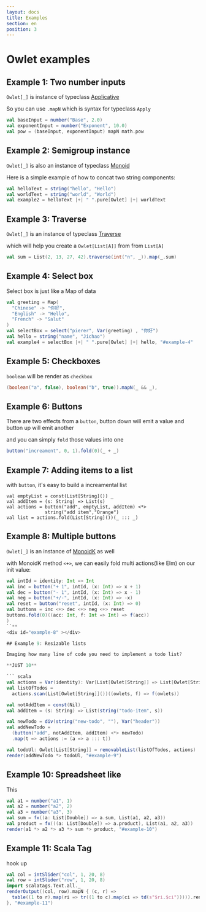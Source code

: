 ```yaml
---
layout: docs
title: Examples
section: en
position: 3
---
```


# Owlet examples

## Example 1: Two number inputs

`Owlet[_]` is instance of typeclass [Applicative](https://typelevel.org/cats/typeclasses/applicative.html)

So you can use `.mapN` which is syntax for typeclass `Apply`

```scala
val baseInput = number("Base", 2.0)
val exponentInput = number("Exponent", 10.0)
val pow = (baseInput, exponentInput) mapN math.pow
```
<div id="example-1" ></div>

## Example 2: Semigroup instance

`Owlet[_]` is also an instance of typeclass [Monoid](https://typelevel.org/cats/typeclasses/monoid.html)

Here is a simple example of how to concat two string components:

```scala
val helloText = string("hello", "Hello")
val worldText = string("world", "World")
val example2 = helloText |+| " ".pure[Owlet] |+| worldText
```
<div id="example-2" ></div>

## Example 3: Traverse

`Owlet[_]` is an instance of typeclass [Traverse](https://typelevel.org/cats/typeclasses/traverse.html)

which will help you create a `Owlet[List[A]]` from from `List[A]`

```scala
val sum = List(2, 13, 27, 42).traverse(int("n", _)).map(_.sum)
```
<div id="example-3" ></div>

## Example 4: Select box

Select box is just like a Map of data
```scala
val greeting = Map(
  "Chinese" -> "你好",
  "English" -> "Hello",
  "French" -> "Salut"
)
val selectBox = select("pierer", Var(greeting) , "你好")
val hello = string("name", "Jichao")
val example4 = selectBox |+| " ".pure[Owlet] |+| hello, "#example-4"
```

<div id="example-4" ></div>

## Example 5: Checkboxes

`boolean` will be render as `checkbox`

```scala
(boolean("a", false), boolean("b", true)).mapN(_ && _),
```

<div id="example-5" ></div>

## Example 6: Buttons

There are two effects from a `button`, button down will emit a value and button up will emit another

and you can simply `fold` those values into one

```scala
button("increament", 0, 1).fold(0)(_ + _)
```

<div id="example-6" ></div>

## Example 7: Adding items to a list
with `button`, it's easy to build a increamental list
```
val emptyList = const(List[String]()) _
val addItem = (s: String) => List(s)
val actions = button("add", emptyList, addItem) <*>
              string("add item","Orange")
val list = actions.fold(List[String]())(_ ::: _)
```
<div id="example-7" ></div>

## Example 8: Multiple buttons

`Owlet[_]`  is an instance of [MonoidK](https://typelevel.org/cats/typeclasses/monoidk.html) as well

with MonoidK method `<+>`, we can easily fold multi actions(like Elm) on our init value:
```scala
val intId = identity: Int => Int
val inc = button("+ 1", intId, (x: Int) => x + 1)
val dec = button("- 1", intId, (x: Int) => x - 1)
val neg = button("+/-", intId, (x: Int) => -x)
val reset = button("reset", intId, (x: Int) => 0)
val buttons = inc <+> dec <+> neg <+> reset
buttons.fold(0)((acc: Int, f: Int => Int) => f(acc))
)
``**
<div id="example-8" ></div>

## Example 9: Resizable lists

Imaging how many line of code you need to implement a todo list?

**JUST 10**

``` scala
val actions = Var(identity): Var[List[Owlet[String]] => List[Owlet[String]]]
val listOfTodos =
  actions.scan(List[Owlet[String]]())((owlets, f) => f(owlets))

val notAddItem = const(Nil) _
val addItem = (s: String) => List(string("todo-item", s))

val newTodo = div(string("new-todo", ""), Var("header"))
val addNewTodo =
  (button("add", notAddItem, addItem) <*> newTodo)
  .map(t => actions := (a => a ::: t))

val todoUl: Owlet[List[String]] = removableList(listOfTodos, actions)
render(addNewTodo *> todoUl, "#example-9")
```

<div id="example-9"></div>

## Example 10: Spreadsheet like

This

```scala
val a1 = number("a1", 1)
val a2 = number("a2", 2)
val a3 = number("a3", 3)
val sum = fx((a: List[Double]) => a.sum, List(a1, a2, a3))
val product = fx(((a: List[Double]) => a.product), List(a1, a2, a3))
render(a1 *> a2 *> a3 *> sum *> product, "#example-10")
```

<div id="example-10"></div>

## Example 11: Scala Tag
hook up
```scala
val col = intSlider("col", 1, 20, 8)
val row = intSlider("row", 1, 20, 8)
import scalatags.Text.all._
renderOutput((col, row).mapN { (c, r) =>
  table((1 to r).map(ri => tr((1 to c).map(ci => td(s"$ri.$ci"))))).render
}, "#example-11")
```
<div id="example-11"></div>

<script src="demo/owlet-opt.js"></script>

